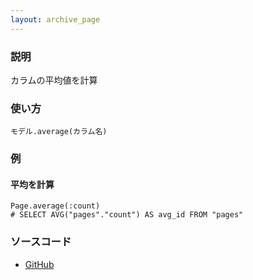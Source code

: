 ```yaml
---
layout: archive_page
---
```

### 説明
カラムの平均値を計算

### 使い方
    モデル.average(カラム名)

### 例
#### 平均を計算
    Page.average(:count)
    # SELECT AVG("pages"."count") AS avg_id FROM "pages"

### ソースコード
* [GitHub](https://github.com/rails/rails/blob/ac30e389ecfa0e26e3d44c1eda8488ddf63b3ecc/activerecord/lib/active_record/relation/calculations.rb#L59)